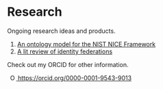 # Research

Ongoing research ideas and products.

1. [An ontology model for the NIST NICE Framework](nice2021/readme.md)
2. [A lit review of identity federations](2309-usfederation/readme.md)

Check out my ORCID for other information.

<a
    id="cy-effective-orcid-url"
    class="underline"
     href="https://orcid.org/0000-0001-9543-9013"
     target="orcid.widget"
     rel="me noopener noreferrer"
     style="vertical-align: top">
     <img
        src="https://orcid.org/sites/default/files/images/orcid_16x16.png"
        style="width: 1em; margin-inline-start: 0.5em"
        alt="ORCID iD icon"/>
      https://orcid.org/0000-0001-9543-9013
</a>
